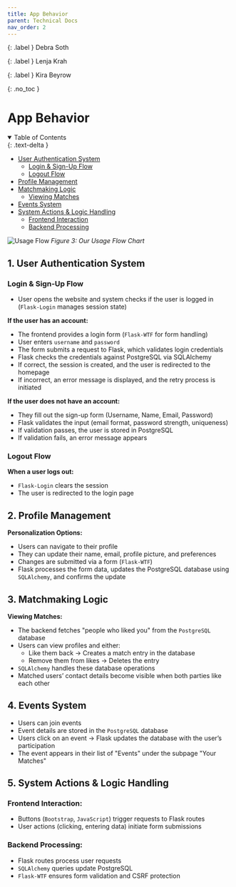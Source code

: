 ```yaml
---
title: App Behavior
parent: Technical Docs
nav_order: 2
---
```


{: .label }
Debra Soth

{: .label }
Lenja Krah

{: .label }
Kira Beyrow

{: .no_toc }
# App Behavior

<details open markdown="block">
{: .text-delta }
<summary>Table of Contents</summary>

- [User Authentication System](#1-user-authentication-system)  
  - [Login & Sign-Up Flow](#login--sign-up-flow)  
  - [Logout Flow](#logout-flow)  
- [Profile Management](#2-profile-management)  
- [Matchmaking Logic](#3-matchmaking-logic)  
  - [Viewing Matches](#viewing-matches)  
- [Events System](#4-events-system)  
- [System Actions & Logic Handling](#5-system-actions--logic-handling)  
  - [Frontend Interaction](#frontend-interaction)  
  - [Backend Processing](#backend-processing)  

</details>

![Usage Flow](../assets/images/Usage-Flow.png)
*Figure 3: Our Usage Flow Chart*

## 1. User Authentication System

### Login & Sign-Up Flow

- User opens the website and system checks if the user is logged in (`Flask-Login` manages session state)

**If the user has an account:**

- The frontend provides a login form (`Flask-WTF` for form handling)
- User enters `username` and `password`
- The form submits a request to Flask, which validates login credentials
- Flask checks the credentials against PostgreSQL via SQLAlchemy
- If correct, the session is created, and the user is redirected to the homepage
- If incorrect, an error message is displayed, and the retry process is initiated

**If the user does not have an account:**

- They fill out the sign-up form (Username, Name, Email, Password)
- Flask validates the input (email format, password strength, uniqueness)
- If validation passes, the user is stored in PostgreSQL
- If validation fails, an error message appears

### Logout Flow

**When a user logs out:**

- `Flask-Login` clears the session
- The user is redirected to the login page

## 2. Profile Management

**Personalization Options:**

- Users can navigate to their profile
- They can update their name, email, profile picture, and preferences
- Changes are submitted via a form (`Flask-WTF`)
- Flask processes the form data, updates the PostgreSQL database using `SQLAlchemy`, and confirms the update

## 3. Matchmaking Logic

**Viewing Matches:**

- The backend fetches "people who liked you" from the `PostgreSQL` database
- Users can view profiles and either:
    - Like them back → Creates a match entry in the database
    - Remove them from likes → Deletes the entry
- `SQLAlchemy` handles these database operations
- Matched users’ contact details become visible when both parties like each other

## 4. Events System

- Users can join events
- Event details are stored in the `PostgreSQL` database
- Users click on an event → Flask updates the database with the user’s participation
- The event appears in their list of "Events" under the subpage "Your Matches"

## 5. System Actions & Logic Handling

### Frontend Interaction:

- Buttons (`Bootstrap`, `JavaScript`) trigger requests to Flask routes
- User actions (clicking, entering data) initiate form submissions

### Backend Processing:

- Flask routes process user requests
- `SQLAlchemy` queries update PostgreSQL
- `Flask-WTF` ensures form validation and CSRF protection